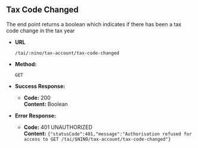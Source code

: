 Tax Code Changed
-------------------
  The end point returns a boolean which indicates if there has been a tax code change in the tax year

* **URL**

  `/tai/:nino/tax-account/tax-code-changed`

* **Method:**

  `GET`

* **Success Response:**

  * **Code:** 200 <br />
    **Content:** Boolean

* **Error Response:**

  * **Code:** 401 UNAUTHORIZED <br />
    **Content:** `{"statusCode":401,"message":"Authorisation refused for access to GET /tai/$NINO/tax-account/tax-code-changed"}`